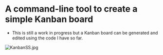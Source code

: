 # A command-line tool to create a simple Kanban board

- This is still a work in progress but a Kanban board can be generated and edited using the code I have so far.

![KanbanSS.jpg](https://github.com/afinney1/go-kanban/KanbanSS.jpg)